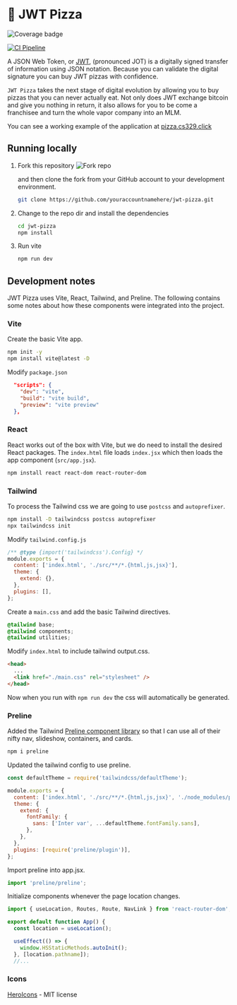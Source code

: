# 🍕 JWT Pizza

![Coverage badge](coverageBadge.svg)

[![CI Pipeline](https://github.com/braydonlowe/jwt-pizza/actions/workflows/ci.yml/badge.svg)](https://github.com/braydonlowe/jwt-pizza/actions/workflows/ci.yml)

A JSON Web Token, or [JWT](https://jwt.io/introduction), (pronounced JOT) is a digitally signed transfer of information using JSON notation. Because you can validate the digital signature you can buy JWT pizzas with confidence.

`JWT Pizza` takes the next stage of digital evolution by allowing you to buy pizzas that you can never actually eat. Not only does JWT exchange bitcoin and give you nothing in return, it also allows for you to be come a franchisee and turn the whole vapor company into an MLM.

You can see a working example of the application at [pizza.cs329.click](https://pizza.cs329.click)

## Running locally

1. Fork this repository
   ![Fork repo](forkRepo.png)

   and then clone the fork from your GitHub account to your development environment.

   ```sh
   git clone https://github.com/youraccountnamehere/jwt-pizza.git
   ```

2. Change to the repo dir and install the dependencies
   ```sh
   cd jwt-pizza
   npm install
   ```
3. Run vite
   ```sh
   npm run dev
   ```

## Development notes

JWT Pizza uses Vite, React, Tailwind, and Preline. The following contains some notes about how these components were integrated into the project.

### Vite

Create the basic Vite app.

```sh
npm init -y
npm install vite@latest -D
```

Modify `package.json`

```json
  "scripts": {
    "dev": "vite",
    "build": "vite build",
    "preview": "vite preview"
  },
```

### React

React works out of the box with Vite, but we do need to install the desired React packages. The `index.html` file loads `index.jsx` which then loads the app component (`src/app.jsx`).

```sh
npm install react react-dom react-router-dom
```

### Tailwind

To process the Tailwind css we are going to use `postcss` and `autoprefixer`.

```sh
npm install -D tailwindcss postcss autoprefixer
npx tailwindcss init
```

Modify `tailwind.config.js`

```js
/** @type {import('tailwindcss').Config} */
module.exports = {
  content: ['index.html', './src/**/*.{html,js,jsx}'],
  theme: {
    extend: {},
  },
  plugins: [],
};
```

Create a `main.css` and add the basic Tailwind directives.

```css
@tailwind base;
@tailwind components;
@tailwind utilities;
```

Modify `index.html` to include tailwind output.css.

```html
<head>
  ...
  <link href="./main.css" rel="stylesheet" />
</head>
```

Now when you run with `npm run dev` the css will automatically be generated.

### Preline

Added the Tailwind [Preline component library](https://preline.co/) so that I can use all of their nifty nav, slideshow, containers, and cards.

```sh
npm i preline
```

Updated the tailwind config to use preline.

```js
const defaultTheme = require('tailwindcss/defaultTheme');

module.exports = {
  content: ['index.html', './src/**/*.{html,js,jsx}', './node_modules/preline/preline.js'],
  theme: {
    extend: {
      fontFamily: {
        sans: ['Inter var', ...defaultTheme.fontFamily.sans],
      },
    },
  },
  plugins: [require('preline/plugin')],
};
```

Import preline into app.jsx.

```js
import 'preline/preline';
```

Initialize components whenever the page location changes.

```js
import { useLocation, Routes, Route, NavLink } from 'react-router-dom';

export default function App() {
  const location = useLocation();

  useEffect(() => {
    window.HSStaticMethods.autoInit();
  }, [location.pathname]);
  //...
```

### Icons

[HeroIcons](https://heroicons.com/) - MIT license
